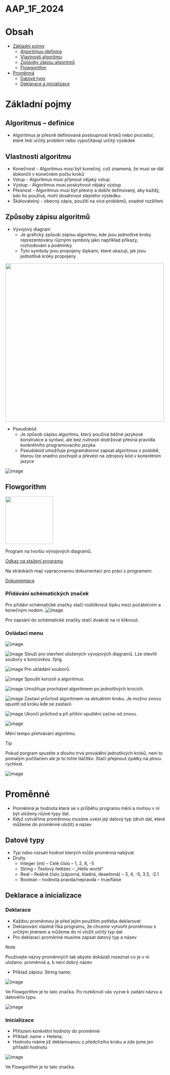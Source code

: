 # AAP_1F_2024
# Obsah
- [Základní pojmy](#základní-pojmy)
  - [Algoritmus-definice](#algoritmus--definice)
  - [Vlastnosti algoritmu](#vlastnosti-algoritmu)
  - [Způsoby zápisu algoritmů](#zp%C5%AFsoby-z%C3%A1pisu-algoritm%C5%AF)
  - [Flowgorithm](#flowgorithm)
- [Proměnná](#prom%C4%9Bnn%C3%A9)
  - [Datové typy](#datov%C3%A9-typy)
  - [Deklarace a inicializace](#deklarace-a-inicializace)

# Základní pojmy
## Algoritmus – definice
* Algoritmus je přesně definovaná posloupnost kroků nebo procedur, které řeší určitý 
problém nebo vypočítávají určitý výsledek

## Vlastnosti algoritmu
* Konečnost - Algoritmus musí být konečný, což znamená, že musí se dát dokončit v konečném počtu kroků
* Vstup - Algoritmus musí přijmout nějaký vstup.
* Výstup - Algoritmus musí poskytnout nějaký výstup
* Přesnost - Algoritmus musí být přesný a dobře definovaný, aby každý, kdo ho používá, mohl dosáhnout stejného výsledku.
* Škálovatelný - obecný zápis, použití na více problémů, snadné rozšíření
## Způsoby zápisu algoritmů
* Vývojový diagram
  * Je grafický způsob zápisu algoritmu, kde jsou jednotlivé kroky reprezentovány 
různými symboly jako například příkazy, rozhodování a podmínky
  * Tyto symboly jsou propojeny šipkami, které ukazují, jak jsou jednotlivé kroky 
propojeny
<img src="https://github.com/user-attachments/assets/db127c42-8fe7-4853-b4d4-f39888df4b74" width="500">

* Pseudokód
  * Je způsob zápisu algoritmu, který používá běžné jazykové konstrukce a syntaxi, 
ale bez nutnosti dodržovat přesná pravidla konkrétního programovacího 
jazyka
  * Pseudokód umožňuje programátorovi zapsat algoritmus v podobě, kterou lze 
snadno pochopit a převést na zdrojový kód v konkrétním jazyce

![image](https://github.com/user-attachments/assets/d2d120ba-786f-482e-bf0d-4d37259fadd3)

## Flowgorithm
<img src="https://github.com/user-attachments/assets/d079b3cf-4383-447a-9016-22b04693875b" width="150" height="150">

Program na tvorbu vývojových diagramů.


[Odkaz na stažení programu](http://www.flowgorithm.org/download/index.html)

Na stránkách mají vypracovanou dokumentaci pro práci s programem.

[Dokumentace](http://www.flowgorithm.org/documentation/index.html)

### Přidávání schématických značek
Pro přidání schématické značky stačí rozkliknout šipku mezi počátečním a konečným nodem.
![image](https://github.com/user-attachments/assets/875d0bb0-8cc2-49b3-9b79-dd12f2532788)

Pro zapsání do schématické značky stačí dvakrát na ni kliknout.

### Ovládací menu

![image](https://github.com/user-attachments/assets/838f03ec-26f7-403c-90da-2c733ff687a1)


![image](https://github.com/user-attachments/assets/4f55c191-3bfb-4a03-8769-d4ca39734f5e)  Slouží pro otevření uložených vývojových diagramů. Lze otevřít soubory s koncovkou .fprg.

![image](https://github.com/user-attachments/assets/c5b38d47-7fde-4461-ad90-18f16c7a43b3) Pro ukládání souborů.

![image](https://github.com/user-attachments/assets/2d12e460-9056-4cc9-94c6-0ba56effce8e) Spouští konzoli a algoritmus.

![image](https://github.com/user-attachments/assets/0687a1d9-0578-4c04-8ac9-168494523a25) Umožňuje procházet algoritmem po jednotlivých krocích.

![image](https://github.com/user-attachments/assets/e533f88c-928c-4422-a801-0073f4d7e512) Zastaví průchod algoritmem na aktuálním kroku. Je možno znovu spustit od kroku kde se zastavil.

![image](https://github.com/user-attachments/assets/0a2aa6c6-73ae-4230-bf1a-b634c1388862) Ukončí průchod a při příším spuštění začne od znovu.


![image](https://github.com/user-attachments/assets/b0f8da45-d97d-42b8-b873-bfef553dff41)

Mění tempo přehrávání algoritmu.

> [!TIP]
> Pokud porgram spustíte a dlouho trvá provádění jednotlivých kroků, není to pomalým počítačem ale je to tohle tlačítko. Stačí přepnout zpátky na plnou rychlost.
> 
> ![image](https://github.com/user-attachments/assets/bfd8bcf6-2388-4203-98cd-09c34fa7c183)


# Proměnné
* Proměnná je hodnota která se v průběhu programu mění a mohou v ní být uloženy různé typy dat.
* Když vytváříme proměnnou musíme uvést její datový typ (druh dat, které můžeme do proměnné uložit) a název
## Datové typy
* Typ nebo rozsah hodnot kterých může proměnná nabývat
* Druhy
  * Integer (int) – Celé číslo – 1, 2, 8, -5
  * String – Textový řetězec – „Hello world“
  * Real – Reálné číslo (záporná, kladná, desetinná) – 3, 4, -5, 3.5, -2.1
  * Boolean – hodnota pravda/nepravda – true/false
## Deklarace a inicializace
### Deklarace
* Každou proměnnou je před jejím použitím potřeba deklarovat
* Deklarování vlastně říká programu, že chceme vytvořit proměnnou s určitým jménem a můžeme do ní vložit určitý typ dat
* Pro deklaraci proměnné musíme zapsat datový typ a název
> [!NOTE]
> Používejte názvy proměnných tak abyste dokázali rozeznat co je v ní uloženo. proměnná a, b není dobrý název
* Příklad zápisu: String name;

![image](https://github.com/user-attachments/assets/91e06013-b3d0-440b-9397-0335aefd3991)

Ve Flowgorithm je to tato značka.
Po rozkiknutí vás vyzve k zadání názvu a datového typu.

![image](https://github.com/user-attachments/assets/f35102ba-c06a-4bd3-89c8-8303794e3a1c)

### Inicializace
* Přiřazení konkrétní hodnoty do proměnné
* Příklad: name = Helena;
* Hodnotu máme již deklarovanou z předchzího kroku a zde jsme jen přiřadili hodnotu
 
![image](https://github.com/user-attachments/assets/f154a20b-9e7c-41bc-98c6-d3af333b134a)

Ve Flowgorithm je to tato značka.


